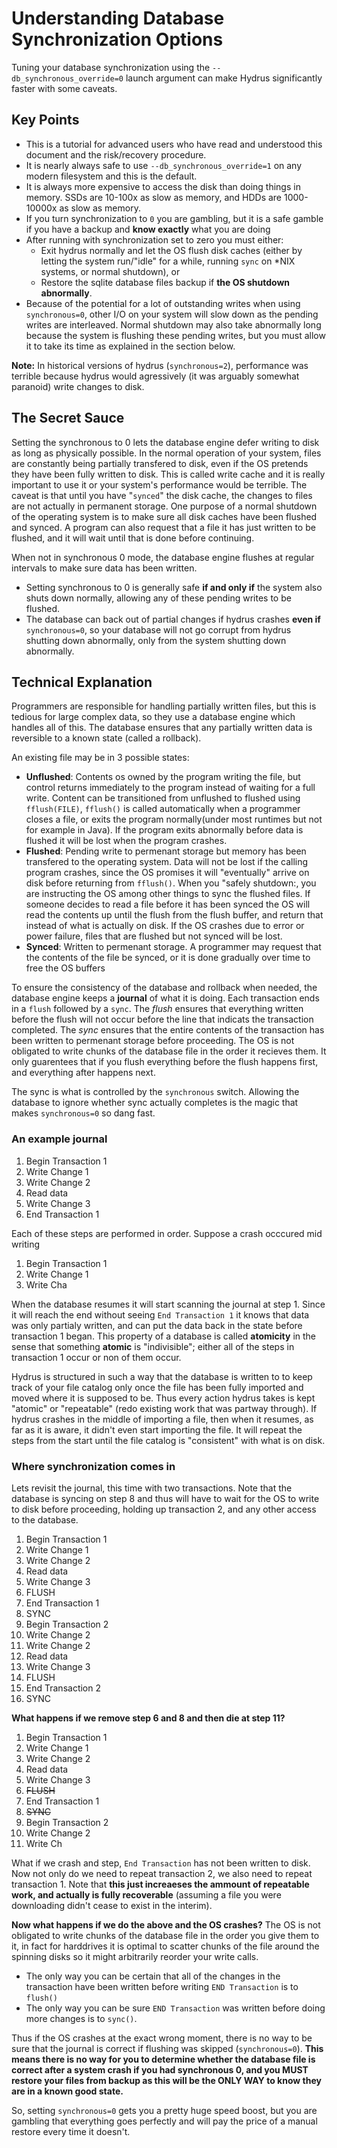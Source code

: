 # Understanding Database Synchronization Options

Tuning your database synchronization using the `--db_synchronous_override=0` launch argument can make Hydrus significantly faster with some caveats.

## Key Points

- This is a tutorial for advanced users who have read and understood this document and the risk/recovery procedure.
- It is nearly always safe to use `--db_synchronous_override=1` on any modern filesystem and this is the default.
- It is always more expensive to access the disk than doing things in memory. SSDs are 10-100x as slow as memory, and HDDs are 1000-10000x as slow as memory.
- If you turn synchronization to `0` you are gambling, but it is a safe gamble if you have a backup and **know exactly** what you are doing
- After running with synchronization set to zero you must either:
   - Exit hydrus normally and let the OS flush disk caches (either by letting the system run/"idle" for a while, running `sync` on *NIX systems, or normal shutdown), or
   - Restore the sqlite database files backup if **the OS shutdown abnormally**.
- Because of the potential for a lot of outstanding writes when using `synchronous=0`, other I/O on your system will slow down as the pending writes are interleaved.  Normal shutdown may also take abnormally long because the system is flushing these pending writes, but you must allow it to take its time as explained in the section below.

**Note:** In historical versions of hydrus (`synchronous=2`), performance was terrible because hydrus would agressively (it was arguably somewhat paranoid) write changes to disk.

## The Secret Sauce

Setting the synchronous to 0 lets the database engine defer writing to disk as long as physically possible.  In the normal operation of your system, files are constantly being partially transfered to disk, even if the OS pretends they have been fully written to disk.  This is called write cache and it is really important to use it or your system's performance would be terrible.  The caveat is that until you have "`synced`" the disk cache, the changes to files are not actually in permanent storage.  One purpose of a normal shutdown of the operating system is to make sure all disk caches have been flushed and synced.  A program can also request that a file it has just written to be flushed, and it will wait until that is done before continuing.

When not in synchronous 0 mode, the database engine flushes at regular intervals to make sure data has been written.  
- Setting synchronous to 0 is generally safe **if and only if** the system also shuts down normally, allowing any of these pending writes to be flushed.
- The database can back out of partial changes if hydrus crashes **even if** `synchronous=0`, so your database will not go corrupt from hydrus shutting down abnormally, only from the system shutting down abnormally.

## Technical Explanation

Programmers are responsible for handling partially written files, but this is tedious for large complex data, so they use a database engine which handles all of this.  The database ensures that any partially written data is reversible to a known state (called a rollback).

An existing file may be in 3 possible states:
- **Unflushed**: Contents os owned by the program writing the file, but control returns immediately to the program instead of waiting for a full write.  Content can be transitioned from unflushed to flushed using `fflush(FILE)`, `fflush()` is called automatically when a programmer closes a file, or exits the program normally(under most runtimes but not for example in Java).  If the program exits abnormally before data is flushed it will be lost when the program crashes.
- **Flushed**: Pending write to permenant storage but memory has been transfered to the operating system. Data will not be lost if the calling program crashes, since the OS promises it will "eventually" arrive on disk before returning from `fflush()`. When you "safely shutdown:, you are instructing the OS among other things to sync the flushed files.  If someone decides to read a file before it has been synced the OS will read the contents up until the flush from the flush buffer, and return that instead of what is actually on disk.  If the OS crashes due to error or power failure, files that are flushed but not synced will be lost.
- **Synced**: Written to permenant storage. A programmer may request that the contents of the file be synced, or it is done gradually over time to free the OS buffers

To ensure the consistency of the database and rollback when needed, the database engine keeps a **journal** of what it is doing.  Each transaction ends in a `flush` followed by a `sync`.  The *flush* ensures that everything written before the flush will not occur before the line that indicats the transaction completed.  The *sync* ensures that the entire contents of the transaction has been written to permenant storage before proceeding. The OS is not obligated to write chunks of the database file in the order it recieves them.  It only guarentees that if you flush everything before the flush happens first, and everything after happens next.

The sync is what is controlled by the `synchronous` switch.  Allowing the database to ignore whether sync actually completes is the magic that makes `synchronous=0` so dang fast.

### An example journal

1. Begin Transaction 1
2. Write Change 1
3. Write Change 2
4. Read data
5. Write Change 3
6. End Transaction 1

Each of these steps are performed in order.  Suppose a crash occcured mid writing

1. Begin Transaction 1
2. Write Change 1
3. Write Cha

When the database resumes it will start scanning the journal at step 1.  Since it will reach the end without seeing `End Transaction 1` it knows that data was only partialy written, and can put the data back in the state before transaction 1 began.  This property of a database is called **atomicity** in the sense that something **atomic** is "indivisible"; either all of the steps in transaction 1 occur or non of them occur.

Hydrus is structured in such a way that the database is written to to keep track of your file catalog only once the file has been fully imported and moved where it is supposed to be.  Thus every action hydrus takes is kept "atomic" or "repeatable" (redo existing work that was partway through).  If hydrus crashes in the middle of importing a file, then when it resumes, as far as it is aware, it didn't even start importing the file.  It will repeat the steps from the start until the file catalog is "consistent" with what is on disk.

### Where synchronization comes in

Lets revisit the journal, this time with two transactions.  Note that the database is syncing on step 8 and thus will have to wait for the OS to write to disk before proceeding, holding up transaction 2, and any other access to the database.

1. Begin Transaction 1
2. Write Change 1
3. Write Change 2
4. Read data
5. Write Change 3
6. FLUSH
7. End Transaction 1
8. SYNC
9. Begin Transaction 2
10. Write Change 2
11. Write Change 2
12. Read data
13. Write Change 3
14. FLUSH
15. End Transaction 2
16. SYNC

**What happens if we remove step 6 and 8 and then die at step 11?**

1. Begin Transaction 1
2. Write Change 1
3. Write Change 2
4. Read data
5. Write Change 3
6. ~~FLUSH~~
7. End Transaction 1
8. ~~SYNC~~
9. Begin Transaction 2
10. Write Change 2
11. Write Ch

What if we crash and step, `End Transaction` has not been written to disk.  Now not only do we need to repeat transaction 2, we also need to repeat transaction 1.  Note that **this just increaeses the ammount of repeatable work, and actually is fully recoverable** (assuming a file you were downloading didn't cease to exist in the interim).

**Now what happens if we do the above and the OS crashes?**
The OS is not obligated to write chunks of the database file in the order you give them to it, in fact for harddrives it is optimal to scatter chunks of the file around the spinning disks so it might arbitrarily reorder your write calls.  

- The only way you can be certain that all of the changes in the transaction have been written before writing `END Transaction` is to `flush()`
- The only way you can be sure `END Transaction` was written before doing more changes is to `sync()`.

Thus if the OS crashes at the exact wrong moment, there is no way to be sure that the journal is correct if flushing was skipped (`synchronous=0`).  **This means there is no way for you to determine whether the database file is correct after a system crash if you had synchronous 0, and you MUST restore your files from backup as this will be the ONLY WAY to know they are in a known good state.**

So, setting `synchronous=0` gets you a pretty huge speed boost, but you are gambling that everything goes perfectly and will pay the price of a manual restore every time it doesn't.

